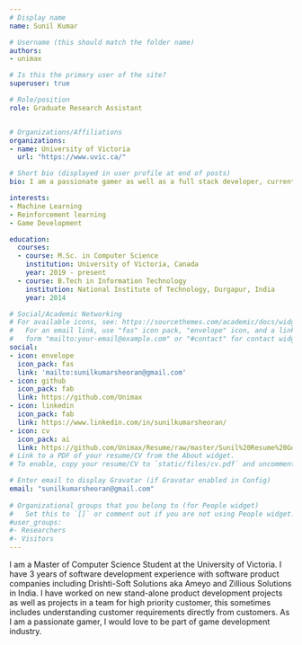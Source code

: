 ```yaml
---
# Display name
name: Sunil Kumar

# Username (this should match the folder name)
authors:
- unimax

# Is this the primary user of the site?
superuser: true

# Role/position
role: Graduate Research Assistant


# Organizations/Affiliations
organizations:
- name: University of Victoria
  url: "https://www.uvic.ca/"

# Short bio (displayed in user profile at end of posts)
bio: I am a passionate gamer as well as a full stack developer, currently pursuing my M.sc. in Computer science at University of Victoria.

interests:
- Machine Learning
- Reinforcement learning
- Game Development

education:
  courses:
  - course: M.Sc. in Computer Science
    institution: University of Victoria, Canada
    year: 2019 - present
  - course: B.Tech in Information Technology
    institution: National Institute of Technology, Durgapur, India
    year: 2014

# Social/Academic Networking
# For available icons, see: https://sourcethemes.com/academic/docs/widgets/#icons
#   For an email link, use "fas" icon pack, "envelope" icon, and a link in the
#   form "mailto:your-email@example.com" or "#contact" for contact widget.
social:
- icon: envelope
  icon_pack: fas
  link: 'mailto:sunilkumarsheoran@gmail.com'  
- icon: github
  icon_pack: fab
  link: https://github.com/Unimax
- icon: linkedin
  icon_pack: fab
  link: https://www.linkedin.com/in/sunilkumarsheoran/
- icon: cv
  icon_pack: ai
  link: https://github.com/Unimax/Resume/raw/master/Sunil%20Resume%20Google%20Co-op.pdf
# Link to a PDF of your resume/CV from the About widget.
# To enable, copy your resume/CV to `static/files/cv.pdf` and uncomment the lines below.  

# Enter email to display Gravatar (if Gravatar enabled in Config)
email: "sunilkumarsheoran@gmail.com"
  
# Organizational groups that you belong to (for People widget)
#   Set this to `[]` or comment out if you are not using People widget.  
#user_groups:
#- Researchers
#- Visitors
---
```


I am a Master of Computer Science Student at the University of Victoria. I have 3 years of software development experience with software product companies including Drishti-Soft Solutions aka Ameyo and Zillious Solutions in India. I have worked on new stand-alone product development projects as well as projects in a team for high priority customer, this sometimes includes understanding customer requirements directly from customers. As I am a passionate gamer, I would love to be part of game development industry.
